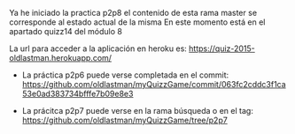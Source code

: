 Ya he iniciado la practica p2p8 el contenido de esta rama master se corresponde al estado actual de la misma
En este momento está en el apartado quizz14 del módulo 8


La url para acceder a la aplicación en heroku es:
https://quiz-2015-oldlastman.herokuapp.com/

* La práctica p2p6 puede verse completada en el commit:
https://github.com/oldlastman/myQuizzGame/commit/063fc2cddc3f1ca53e0ad383734bfffe7b09e8e3

* La prácitca p2p7 puede verse en la rama búsqueda o en el tag:
https://github.com/oldlastman/myQuizzGame/tree/p2p7